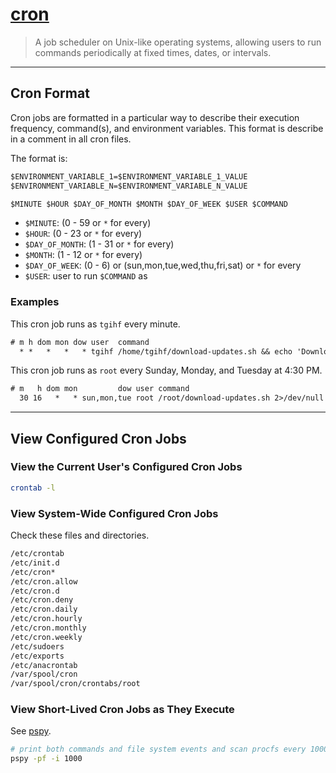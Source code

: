 # [cron](https://en.wikipedia.org/wiki/Cron)

> A job scheduler on Unix-like operating systems, allowing users to run commands periodically at fixed times, dates, or intervals.

---

## Cron Format

Cron jobs are formatted in a particular way to describe their execution frequency, command(s), and environment variables. This format is describe in a comment in all cron files.

The format is:

```txt
$ENVIRONMENT_VARIABLE_1=$ENVIRONMENT_VARIABLE_1_VALUE
$ENVIRONMENT_VARIABLE_N=$ENVIRONMENT_VARIABLE_N_VALUE

$MINUTE $HOUR $DAY_OF_MONTH $MONTH $DAY_OF_WEEK $USER $COMMAND
```

- `$MINUTE`: (0 - 59 or `*` for every)
- `$HOUR`: (0 - 23 or `*` for every)
- `$DAY_OF_MONTH`: (1 - 31 or `*` for every)
- `$MONTH`: (1 - 12 or `*` for every)
- `$DAY_OF_WEEK`: (0 - 6) or (sun,mon,tue,wed,thu,fri,sat) or `*` for every
- `$USER`: user to run `$COMMAND` as

### Examples

This cron job runs as `tgihf` every minute.

```txt
# m h dom mon dow user  command
  * *   *   *   * tgihf /home/tgihf/download-updates.sh && echo 'Downloaded Updates!' > /home/tgihf/Desktop/statuses.txt
```

This cron job runs as `root` every Sunday, Monday, and Tuesday at 4:30 PM.

```txt
# m   h dom mon         dow user command
  30 16   *   * sun,mon,tue root /root/download-updates.sh 2>/dev/null 
```

---

## View Configured Cron Jobs

### View the Current User's Configured Cron Jobs

```bash
crontab -l
```

### View System-Wide Configured Cron Jobs

Check these files and directories.

```bash
/etc/crontab
/etc/init.d
/etc/cron*
/etc/cron.allow
/etc/cron.d 
/etc/cron.deny
/etc/cron.daily
/etc/cron.hourly
/etc/cron.monthly
/etc/cron.weekly
/etc/sudoers
/etc/exports
/etc/anacrontab
/var/spool/cron
/var/spool/cron/crontabs/root
```

### View Short-Lived Cron Jobs as They Execute

See [pspy](https://github.com/DominicBreuker/pspy).

```bash
# print both commands and file system events and scan procfs every 1000 ms (=1sec)
pspy -pf -i 1000
```
